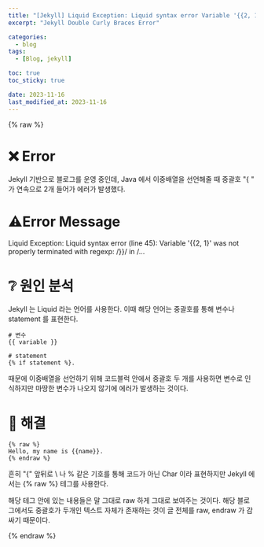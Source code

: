 ```yaml
---
title: "[Jekyll] Liquid Exception: Liquid syntax error Variable '{{2, 1}' was not properly terminated with regexp: /\}\} 해결"
excerpt: "Jekyll Double Curly Braces Error"

categories:
  - blog
tags:
  - [Blog, jekyll]

toc: true
toc_sticky: true

date: 2023-11-16
last_modified_at: 2023-11-16
---
```

{% raw %}

# ❌ Error

Jekyll 기반으로 블로그를 운영 중인데, Java 에서 이중배열을 선언해줄 때 중괄호 "{
" 가 연속으로 2개 들어가 에러가 발생했다. 


# ⚠️Error Message

  Liquid Exception: Liquid syntax error (line 45): Variable '{{2, 1}' was not properly terminated with regexp: /\}\}/ in /...

# ❔ 원인 분석

Jekyll 는 Liquid 라는 언어를 사용한다. 이때 해당 언어는 중괄호를 통해 변수나 statement 를 표현한다. 
 
```
# 변수 
{{ variable }} 

# statement
{% if statement %}.
```

때문에 이중배열을 선언하기 위해 코드블럭 안에서 중괄호 두 개를 사용하면 변수로 인식하지만 마땅한 변수가 나오지 않기에 에러가 발생하는 것이다. 

# 📝 해결

```
{% raw %}
Hello, my name is {{name}}.
{% endraw %}
```

흔히 "{" 앞뒤로 \ 나 % 같은 기호를 통해 코드가 아닌 Char 이라 표현하지만 Jekyll 에서는 {% raw %} 테그를 사용한다.

해당 테그 안에 있는 내용들은 말 그대로 raw 하게 그대로 보여주는 것이다. 해당 블로그에서도 중괄호가 두개인 텍스트 자체가 존재하는 것이 글 전체를 raw, endraw 가 감싸기 때문이다.

{% endraw %}
